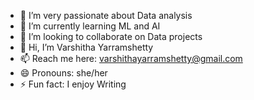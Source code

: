- 🔭 I’m very passionate about Data analysis
- 🌱 I’m currently learning ML and AI
- 👯 I’m looking to collaborate on Data projects
- 👋 Hi, I’m Varshitha Yarramshetty
- 📫 Reach me here: varshithayarramshetty@gmail.com
- 😄 Pronouns: she/her
- ⚡ Fun fact: I enjoy Writing
